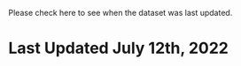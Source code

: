 Please check here to see when the dataset was last updated. <br />
<h1> Last Updated July 12th, 2022 </h1>